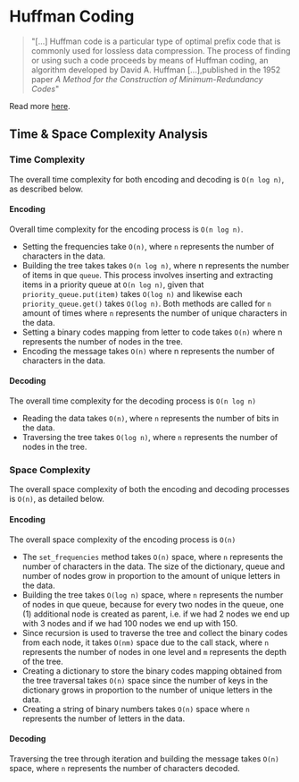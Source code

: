 # Huffman Coding

> "[...] Huffman code is a particular type of optimal prefix code that is commonly used for lossless data compression. The process of finding or using such a code proceeds by means of Huffman coding, an algorithm developed by David A. Huffman [...],published in the 1952 paper *A Method for the Construction of Minimum-Redundancy Codes*"

Read more [here](https://en.wikipedia.org/wiki/Huffman_coding).

## Time & Space Complexity Analysis

### Time Complexity

The overall time complexity for both encoding and decoding is `O(n log n)`, as described below.

#### Encoding

Overall time complexity for the encoding process is `O(n log n)`.

* Setting the frequencies take `O(n)`, where `n` represents the number of characters in the data.
* Building the tree takes takes `O(n log n)`, where n represents the number of items in que `queue`. This process involves inserting and extracting items in a priority queue at `O(n log n)`, given that `priority_queue.put(item)` takes `O(log n)` and likewise each `priority_queue.get()` takes `O(log n)`. Both methods are called for `n` amount of times where `n` represents the number of unique characters in the data.
* Setting a binary codes mapping from letter to code takes `O(n)` where n represents the number of nodes in the tree.
* Encoding the message takes `O(n)` where n represents the number of characters in the data.

#### Decoding

The overall time complexity for the decoding process is `O(n log n)`

* Reading the data takes `O(n)`, where `n` represents the number of bits in the data.
* Traversing the tree takes `O(log n)`, where `n` represents the number of nodes in the tree.

### Space Complexity

The overall space complexity of both the encoding and decoding processes is `O(n)`, as detailed below.

#### Encoding

The overall space complexity of the encoding process is `O(n)`

* The `set_frequencies` method takes `O(n)` space, where `n` represents the number of characters in the data. The size of the dictionary, queue and number of nodes grow in proportion to the amount of unique letters in the data.
* Building the tree takes `O(log n)` space, where `n` represents the number of nodes in que queue, because for every two nodes in the queue, one (1) additional node is created as parent, i.e. if we had 2 nodes we end up with 3 nodes and if we had 100 nodes we end up with 150.
* Since recursion is used to traverse the tree and collect the binary codes from each node, it takes `O(nm)` space due to the call stack, where `n` represents the number of nodes in one level and `m` represents the depth of the tree.
* Creating a dictionary to store the binary codes mapping obtained from the tree traversal takes `O(n)` space since the number of keys in the dictionary grows in proportion to the number of unique letters in the data.
* Creating a string of binary numbers takes `O(n)` space where `n` represents the number of letters in the data.

#### Decoding

Traversing the tree through iteration and building the message takes `O(n)` space, where `n` represents the number of characters decoded.
